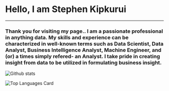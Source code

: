 # Hello, I am Stephen Kipkurui

<hr>

### Thank you for visiting my page.. I am a passionate professional in anything data. My skills and experience can be characterized in well-known terms such as Data Scientist, Data Analyst, Business Intelligence Analyst, Machine Engineer, and (or) a times simply refered- an Analyst. I take pride in creating insight from data to be utilized in formulating business insight.  

![Github stats](https://github-readme-stats.vercel.app/api?username=stephenkipkurui&theme=github_dark&show_icons=true&count_private=true)


![Top Languages Card](https://github-readme-stats.vercel.app/api/top-langs/?username=stephenkipkurui&layout=compact)
